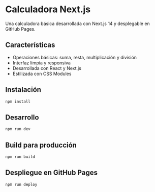 # Calculadora Next.js

Una calculadora básica desarrollada con Next.js 14 y desplegable en GitHub Pages.

## Características

- Operaciones básicas: suma, resta, multiplicación y división
- Interfaz limpia y responsiva
- Desarrollada con React y Next.js
- Estilizada con CSS Modules

## Instalación

```bash
npm install
```

## Desarrollo

```bash
npm run dev
```

## Build para producción

```bash
npm run build
```

## Despliegue en GitHub Pages

```bash
npm run deploy
```

